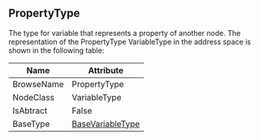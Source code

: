 <!-- objecttype -->
## PropertyType
The type for variable that represents a property of another node.
The representation of the PropertyType VariableType in the address space is shown in the following table:  

|Name|Attribute|
|---|---|
|BrowseName|PropertyType|
|NodeClass|VariableType|
|IsAbtract|False|
|BaseType|[BaseVariableType](../../../Part5/VariableTypes/BaseVariableType/readme.md)|

